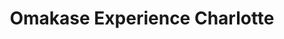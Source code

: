 ---
layout: place
title: "Omakase Experience Charlotte"
permalink: /north-carolina/charlotte/omakase-experience-charlotte.html
stateAbbr: NC
stateName: North Carolina
cityName: Charlotte
place_id: ChIJWxvHnjghVIgR2Iog3QuTHFo
photos:
  - name: >-
      places/ChIJWxvHnjghVIgR2Iog3QuTHFo/photos/AUy1YQ2j2UocvQVnrTo0EKzTk25UmMit3ZyfW3kL6cByN5QrmTqPgk_Q9kMR5zJYQ5ZY5GfEbfj4cdiI-gLyYOxQsDZPUEQQVI8cW3stuDKvv8OLVa5mUYm9Rcg1P1gbY_qKLROXYEBUk_J-8-a6c5T-unk9xnS5jYQQBFlsr5NxHJNO57Ob9GGZ_RLg__1u6bBK4JpdvVrEaa9ef6TIAi9N8awbFUo3holU0nGEjIe3M629hViHQV1IgrkDsNOePxIOnjybZkFPsiG44mvHliFGuZW3rpMVyxoFxqXO1u3RH-p1kA
    widthPx: 1125
    heightPx: 766
    authorAttributions:
      - displayName: Omakase Experience Charlotte
        uri: https://maps.google.com/maps/contrib/107475970739608254411
        photoUri: >-
          https://lh3.googleusercontent.com/a-/ALV-UjXa35tkHWahl29CNmQUrRywEAbHX62OIvTcz8pP8aDLcLAOTHU=s100-p-k-no-mo
    flagContentUri: >-
      https://www.google.com/local/imagery/report/?cb_client=maps_api_places.places_api&image_key=!1e10!2sAF1QipNcU1wfPKVUrFe6DoOLeeqsGDGP9lAjAX8ofrjY&hl=en-US
    googleMapsUri: >-
      https://www.google.com/maps/place//data=!3m4!1e2!3m2!1sAF1QipNcU1wfPKVUrFe6DoOLeeqsGDGP9lAjAX8ofrjY!2e10!4m2!3m1!1s0x885421389ec71b5b:0x5a1c930bdd208ad8
  - name: >-
      places/ChIJWxvHnjghVIgR2Iog3QuTHFo/photos/AUy1YQ0evtU-zOdcIWm7xv7I-EUU6g8ZJsKuaGIZURH-viC1pn5d1W3KCUHT4i32rjMjlntBXW_Q7L5ogsYSGsLF-vqUvIMLOslARWCrTQLWdAT0egqc3RkVardnTTr-UDQaDo7DnvyC1stnnGZnSgUTKlU1F45csE9lGKDQspqpPvA6Ya03RoB9TN_lY62LTy-VdOuFq1LJPDEp2c5gux0t0aeCxEKR7oMk8v2tB3M8gBHixjCCKu5J2r3x-a8nwpG2TZdrGyZ_AsdyXgAby3WP3u2YdkqOTeZBmSkRP7meERWXow
    widthPx: 1080
    heightPx: 609
    authorAttributions:
      - displayName: Omakase Experience Charlotte
        uri: https://maps.google.com/maps/contrib/107475970739608254411
        photoUri: >-
          https://lh3.googleusercontent.com/a-/ALV-UjXa35tkHWahl29CNmQUrRywEAbHX62OIvTcz8pP8aDLcLAOTHU=s100-p-k-no-mo
    flagContentUri: >-
      https://www.google.com/local/imagery/report/?cb_client=maps_api_places.places_api&image_key=!1e10!2sAF1QipMgECkCLonKlbJN6F0tMimTpcePfDplf6BgCLZ7&hl=en-US
    googleMapsUri: >-
      https://www.google.com/maps/place//data=!3m4!1e2!3m2!1sAF1QipMgECkCLonKlbJN6F0tMimTpcePfDplf6BgCLZ7!2e10!4m2!3m1!1s0x885421389ec71b5b:0x5a1c930bdd208ad8
  - name: >-
      places/ChIJWxvHnjghVIgR2Iog3QuTHFo/photos/AUy1YQ2TTJz8WMI7cBU8ymai8313aShDFoePl--uDgpNSev5Zz4lbg5kXXW5fx7Ypq7s8H0if6XZQJidODAohv6fV0fd7JDwwm25BQhFi8nCClhFK2UOqcqmUEqdh6m73wQ9Ih3XtLCK1ugniIIOkBM7R9puUt3lf7Z088hsdCIrbVW7X2iksVL4tc9g8JkXfMBkXHO2OpFXTDe6HGHCUD2WeVkUXC-Cuhccw3LvbBp02FJI-jwrFnj2tMcfSwD--c8Erf3zo-H1azQ9mri2qJlvRbcfY_Qba4fR7B2WHz44Gyl6KQ
    widthPx: 3200
    heightPx: 4800
    authorAttributions:
      - displayName: Omakase Experience Charlotte
        uri: https://maps.google.com/maps/contrib/107475970739608254411
        photoUri: >-
          https://lh3.googleusercontent.com/a-/ALV-UjXa35tkHWahl29CNmQUrRywEAbHX62OIvTcz8pP8aDLcLAOTHU=s100-p-k-no-mo
    flagContentUri: >-
      https://www.google.com/local/imagery/report/?cb_client=maps_api_places.places_api&image_key=!1e10!2sAF1QipN11YN8sM-Hx7qxo7kIinHAphSHmvJP9Juy9Zyn&hl=en-US
    googleMapsUri: >-
      https://www.google.com/maps/place//data=!3m4!1e2!3m2!1sAF1QipN11YN8sM-Hx7qxo7kIinHAphSHmvJP9Juy9Zyn!2e10!4m2!3m1!1s0x885421389ec71b5b:0x5a1c930bdd208ad8
  - name: >-
      places/ChIJWxvHnjghVIgR2Iog3QuTHFo/photos/AUy1YQ0SRSSBOeHpqbBVx00IdBHav2th-vgY7xu0bizEro9PZYxhTYPpfHm7t43RbduAV666ImSpyhcUf6rPS044xFXacSUh-nGaen_VOmjmGUAO_GaE5LEImJa8Ej-5Sqqrx3xmp6jD_KSiozoOgAZlia9f16JHDSnF7Qgh2dWt5D9ezj_SAI1pk4oXMj7UW3R3gh8VC-BEk5o0MzOYEYqlD-ZE_QT55Cmwlc9-aMtkq0wb7Btdgr0eApM1ns8R9nR7gPoM2pnIEAgtrzSMPSm5AsRiPrSTsEBr1q5FaPDQlg75JP_6IBfpFcm7bLrnV1EhlJ6cRSl5ZfMzxHUSLNeM8hP8mx8wW-qLjrs12Pkgq5w1N8Hhqmn8yEiMrW4Hx-HdwD3ekWSUamv6e9iEB5ekzfLC6SDU4ErKtK_Bu8RakFn7XM5C
    widthPx: 3024
    heightPx: 4032
    authorAttributions:
      - displayName: Shannon vanWitzenburg
        uri: https://maps.google.com/maps/contrib/116737369223824143023
        photoUri: >-
          https://lh3.googleusercontent.com/a/ACg8ocJD8UI7QiwM2VLRIudWrQNkfmC2GlaOdMX_x7FNJpywQ81h_Q=s100-p-k-no-mo
    flagContentUri: >-
      https://www.google.com/local/imagery/report/?cb_client=maps_api_places.places_api&image_key=!1e10!2sCIHM0ogKEICAgIDBtqav7AE&hl=en-US
    googleMapsUri: >-
      https://www.google.com/maps/place//data=!3m4!1e2!3m2!1sCIHM0ogKEICAgIDBtqav7AE!2e10!4m2!3m1!1s0x885421389ec71b5b:0x5a1c930bdd208ad8
  - name: >-
      places/ChIJWxvHnjghVIgR2Iog3QuTHFo/photos/AUy1YQ3_updt4zIt7MkdPLC3hcpECg3XNeuPaFovMN4l7uGT-pZmneAxgquVydNjBGWFd2doLP9BvYFOptmjAVLWotItT4vg7ZYRoLj_PAncK-4yAPuvmIU8OzZLwMpR7_fME_mWZ_Jgp0hZURlsEcEE8fG14l6h9qjEPtW7nd8mpu3_JoLy6dqlSy11-dW90Dne1BRxuNQLJliin4JqB4ZTf0NqY9C2tomiCvPekISoAe9lxCOwri1YvzUM9qgT0MdasxkcT-JdQwkKtP5fEQD-mxSUOqYi2o6rOw2p0ugXLQByKHu3us96mq9YpIfSfpvPFu3QWsnNF724GvXlGZww9iDGW2WxtX5AVq4Pumh6SfYKs8vmzxCRaiNRVTui7BZzcQge1TuShZ8URCG3Nj7HUXlHLsw6DcvUYPMTUWyjiGqHgA
    widthPx: 3024
    heightPx: 4032
    authorAttributions:
      - displayName: Susie Runkle
        uri: https://maps.google.com/maps/contrib/103057049520899972157
        photoUri: >-
          https://lh3.googleusercontent.com/a-/ALV-UjVu9cPGsC0wHntWbaFCGxnmy02XnVCEEo7epEfz8jji0BMwvEnO=s100-p-k-no-mo
    flagContentUri: >-
      https://www.google.com/local/imagery/report/?cb_client=maps_api_places.places_api&image_key=!1e10!2sCIHM0ogKEICAgICn7PHyAQ&hl=en-US
    googleMapsUri: >-
      https://www.google.com/maps/place//data=!3m4!1e2!3m2!1sCIHM0ogKEICAgICn7PHyAQ!2e10!4m2!3m1!1s0x885421389ec71b5b:0x5a1c930bdd208ad8
  - name: >-
      places/ChIJWxvHnjghVIgR2Iog3QuTHFo/photos/AUy1YQ0ArIHY10wyEG_uQutccHywkmxC34zYCC89LeXq6jkP3grFVp9Cyx76up8s-CG5xQiVoXNUzuR5jMoiAo1LME0HNXxL1MrdazYSsa72XW9WkPrQxmrykPLFfVMZRy8ur-hpNeub51tpUbT_uW1YIPCWxKicNFmHa-qg8vwDO_qSVZV7urKS7rP1g0cbI219VNl1VerhyGj4PPi-OjOh-3zKBjMBATvtWua05PoFDizCHOOJ_YlKHLp23_hsrqeP6-OjW5Owm28rRGjvUGZ7Ed4dNZm_mg2iPxK1cyqtparuoNy1nyzgxPYeK5B9MgkhZbDRgZGpyGPmxw5SfcdQVI1MBCTdMKxSRQRXkTVlekgYAOHznSlnfwE1lZu4W1RxW9T6E-sCsIkhcbi8biRFJulvWPA1t9rdELTTNhzGlLC-FitC
    widthPx: 1848
    heightPx: 2772
    authorAttributions:
      - displayName: Stefanie Brunner
        uri: https://maps.google.com/maps/contrib/105964203423045683270
        photoUri: >-
          https://lh3.googleusercontent.com/a-/ALV-UjXLOZrsnaW_rE_ZsUTxdQv-kTs4yiZJUrY4zFqlOrhnddUZ-gYCqQ=s100-p-k-no-mo
    flagContentUri: >-
      https://www.google.com/local/imagery/report/?cb_client=maps_api_places.places_api&image_key=!1e10!2sCIHM0ogKEICAgID_w7-asQE&hl=en-US
    googleMapsUri: >-
      https://www.google.com/maps/place//data=!3m4!1e2!3m2!1sCIHM0ogKEICAgID_w7-asQE!2e10!4m2!3m1!1s0x885421389ec71b5b:0x5a1c930bdd208ad8
  - name: >-
      places/ChIJWxvHnjghVIgR2Iog3QuTHFo/photos/AUy1YQ2hKRz6hF8jI798SLHDu-tW1hncC9XA3p-SLiwPPfUUQIEC_30t13DXIdbwI9ZRdlH_id8Hng6HEJuEvjsvEpx5KaiNURwr9r6rVtI-TSnHepyEgx1mgEjLoz6SI-Sg4p_ZVluCPTznJHoviUO1LZGjJHMHGawWO4CntdS8uV7l_kWnAkZBgxL3HB_CqzlG71ZYlbMfNqxK4tbM4fXRE-4Pu3RN0pA1JWB0rOPJWwNlZq6ItN8rwcj7lI_EN3G48UiSv5fsFqPIYToB1Hentiz3bOWCpN52UTPnVg5uDi49Hu8O8ycJKU_mE4wmBEYn11Gr1xpg8OwjFrbCpmSYsTRklrsuHllxMX5oujIlEuCnYCZsDC29rNXA7WwPz4pbag4MQ_hAZUFoA_BXZOXmcH4DZ3zJ7KzVaAX_V0XhH730-f0
    widthPx: 2994
    heightPx: 3681
    authorAttributions:
      - displayName: Carol Rego
        uri: https://maps.google.com/maps/contrib/108531436744470278826
        photoUri: >-
          https://lh3.googleusercontent.com/a-/ALV-UjW2hY7OxdtgdaRvbFuOpNICqPKPuDmAM3ozCavv97mB4fhkmbZ8=s100-p-k-no-mo
    flagContentUri: >-
      https://www.google.com/local/imagery/report/?cb_client=maps_api_places.places_api&image_key=!1e10!2sCIHM0ogKEICAgIDbkpvp6QE&hl=en-US
    googleMapsUri: >-
      https://www.google.com/maps/place//data=!3m4!1e2!3m2!1sCIHM0ogKEICAgIDbkpvp6QE!2e10!4m2!3m1!1s0x885421389ec71b5b:0x5a1c930bdd208ad8
  - name: >-
      places/ChIJWxvHnjghVIgR2Iog3QuTHFo/photos/AUy1YQ2KEfPYTn9j_CyTh-HmpOZgabGzGw3ISmJBuV7qTQTZyBBSM45j04P0oN7KHEMIxA3otgjdTvAs2s-LWYjXedwBU6nw9lVOoSBnzL4lhyV7ReRVrxWasVk_Cq9Y8LWxyBJx8zo2jOn-Iz-3_63v60173j8xgOm6rC4nOs9NnHndEb-gMm-EtBCI1Iv7rPJos0T8txjOJH0fOpfEgAVo5ccq60i1v40-oCV6XPttIFOxRrBuGYQYoKGFiQKmNTprNevsv3HxusxIlysoENEQeGxVQ-3rXaFIXwmxR1SCdYG-kcdiSVIPURiUfJA6NGL5TdmarfYJJTKvkjRvbq_hLIDoJjWmGCqL9qa5zNLnwD0EOIQT0jj6i0xTdp56jsFFKPnKo_KYHWnurQHkhV3ryW6xOfSoOsWRLEDQybP6HtflhA
    widthPx: 3024
    heightPx: 4032
    authorAttributions:
      - displayName: Seth Stidham
        uri: https://maps.google.com/maps/contrib/110430506009723141085
        photoUri: >-
          https://lh3.googleusercontent.com/a/ACg8ocJKwhpn6bZmh-uO6bZDTqHsBpT3No8q9i38n25eHiJET1KMKQ=s100-p-k-no-mo
    flagContentUri: >-
      https://www.google.com/local/imagery/report/?cb_client=maps_api_places.places_api&image_key=!1e10!2sCIHM0ogKEICAgIC-g7mBbg&hl=en-US
    googleMapsUri: >-
      https://www.google.com/maps/place//data=!3m4!1e2!3m2!1sCIHM0ogKEICAgIC-g7mBbg!2e10!4m2!3m1!1s0x885421389ec71b5b:0x5a1c930bdd208ad8
  - name: >-
      places/ChIJWxvHnjghVIgR2Iog3QuTHFo/photos/AUy1YQ37mUzooG_FdTD1j5GRjdbZu0xvvQ_bS5YM9X0BS__hd3MtUUFiLLNIfk9yxHcQj_9lvT0eP7L5mKBfQt1YfDS_pRNUOEA2mucq4dEh2htrSWnBU8ppGFGzvK_MvlSOAZtc_J-3kfG-2kWWGGkf2RA-7g1qSIuNjMIbcieluppJ7uNLl_PdlmObqju7TPp8miJX0Sibig6VOiXYbl_E607kiVc8e_ImEp0ahCOuPA6FouVGlAiONlDQw1TFVqGrS2WB-YzCqMCvV-2N1PR-Zdc5fCgLU3nfATtVkfFAG0xO4JTO4vEXME4kirArXRghjYL_wfRtwAtyoHlom9tziKKqTI0Q_xb7Po3cXEao0ayBz2-7OkyqjLw-zgzfDjBTJMnIU-5EuygtJk19CQmqNDjwU7MDNdwk1kLDchnVmbM7WQ
    widthPx: 3024
    heightPx: 4032
    authorAttributions:
      - displayName: Carol Rego
        uri: https://maps.google.com/maps/contrib/108531436744470278826
        photoUri: >-
          https://lh3.googleusercontent.com/a-/ALV-UjW2hY7OxdtgdaRvbFuOpNICqPKPuDmAM3ozCavv97mB4fhkmbZ8=s100-p-k-no-mo
    flagContentUri: >-
      https://www.google.com/local/imagery/report/?cb_client=maps_api_places.places_api&image_key=!1e10!2sCIHM0ogKEICAgIDbkpvpaQ&hl=en-US
    googleMapsUri: >-
      https://www.google.com/maps/place//data=!3m4!1e2!3m2!1sCIHM0ogKEICAgIDbkpvpaQ!2e10!4m2!3m1!1s0x885421389ec71b5b:0x5a1c930bdd208ad8
  - name: >-
      places/ChIJWxvHnjghVIgR2Iog3QuTHFo/photos/AUy1YQ1rRJZvrCmSZ0pD2DcMR8myLvZCgD_-w1wNnsSlZTX95xRDa6U41tnHPRpi1k28Fym37NgtT9nmmQL-yQqBpvTCF96tTxkeoHZsoxv0dTIxg_pLdWX08FZTTOOVE1rU_FmY2Y6olOvXVGLJcmlaa_QEbvhrn3SmvNJW7FA7bcqPBrbFntPIL-ErAHuMYgdRuz_cEW18xgLViipWUSa2IbEoBZFpvp1v8FGHi5xbQKuzZrvk3j7ZYbvTu2NHStyycmZhsb-BLD8NuErPpNmP84TlDr1ImOg5oQF7M_mzYUoJCELzjHZP2x4FQ73n_rumY55BYUgCU55k3GaSVRpaKE4jI0XXVT17S9oZuyXVCfzAXfsN2F5rfKZBOBDVc0iErdnd-G0VpvkqUyDbWCvnvHBMwjfITdZxkLhlTUvTzYxrng
    widthPx: 3024
    heightPx: 3572
    authorAttributions:
      - displayName: Katze Love
        uri: https://maps.google.com/maps/contrib/106480482517220401065
        photoUri: >-
          https://lh3.googleusercontent.com/a-/ALV-UjX1PNccsUXcInnck5X1ZrKFlJtif22NEJ95jPBSHlzJKDJ95f0riw=s100-p-k-no-mo
    flagContentUri: >-
      https://www.google.com/local/imagery/report/?cb_client=maps_api_places.places_api&image_key=!1e10!2sCIHM0ogKEICAgICx5JP8fw&hl=en-US
    googleMapsUri: >-
      https://www.google.com/maps/place//data=!3m4!1e2!3m2!1sCIHM0ogKEICAgICx5JP8fw!2e10!4m2!3m1!1s0x885421389ec71b5b:0x5a1c930bdd208ad8
address: 2907 Providence Rd STE 101, Charlotte, NC 28211, USA
street: 2907 Providence Rd STE 101
city: Charlotte
state: NC
zip: '28211'
country: USA
neighborhood: Providence Park
latitude: '35.171305'
longitude: '-80.807536'
accessibility_options:
  wheelchairAccessibleParking: true
  wheelchairAccessibleEntrance: true
  wheelchairAccessibleRestroom: true
  wheelchairAccessibleSeating: true
business_status: OPERATIONAL
name: Omakase Experience Charlotte
google_maps_links:
  directionsUri: >-
    https://www.google.com/maps/dir//''/data=!4m7!4m6!1m1!4e2!1m2!1m1!1s0x885421389ec71b5b:0x5a1c930bdd208ad8!3e0
  placeUri: https://maps.google.com/?cid=6493226441925233368
  writeAReviewUri: >-
    https://www.google.com/maps/place//data=!4m3!3m2!1s0x885421389ec71b5b:0x5a1c930bdd208ad8!12e1
  reviewsUri: >-
    https://www.google.com/maps/place//data=!4m4!3m3!1s0x885421389ec71b5b:0x5a1c930bdd208ad8!9m1!1b1
  photosUri: >-
    https://www.google.com/maps/place//data=!4m3!3m2!1s0x885421389ec71b5b:0x5a1c930bdd208ad8!10e5
primary_type: Sushi Restaurant
opening_hours:
  regular: null
  current: null
secondary_opening_hours:
  regular:
    weekdayDescriptions: null
    type: null
  current:
    weekdayDescriptions: null
    type: null
phone: null
price_level: null
price_range: null
rating: null
rating_count: 0
website: null
description: null
reviews: null
parking_options: null
payment_options: null
allow_dogs: null
curbside_pickup: null
delivery: null
dine_in: null
good_for_children: null
good_for_groups: null
good_for_sports: null
live_music: null
menu_for_children: null
outdoor_seating: null
reservable: null
restroom: null
serves_beer: null
serves_breakfast: null
serves_brunch: null
serves_cocktails: null
serves_coffee: null
serves_dinner: null
serves_dessert: null
serves_lunch: null
serves_vegetarian_food: null
serves_wine: null
takeout: null
slug: Omakase-Experience-Charlotte

---